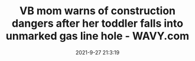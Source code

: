 ---
"title": "VB mom warns of construction dangers after her toddler falls into unmarked gas line hole - WAVY.com"
"date": "2021-9-27 21:3:19"
"feed_name": "GOOGLENEWSCONSTRUCTION"
"feed_website": "https://news.google.com/search?q=construction%2Bincident&hl=en-US&gl=US&ceid=US:en"
"feed_rss": "https://news.google.com/rss/search?q=construction%2Bincident&hl=en-US&gl=US&ceid=US:en"
"link": "https://www.wavy.com/news/local-news/virginia-beach/vb-mom-warns-of-construction-dangers-after-her-toddler-falls-into-unmarked-gas-line-hole/"
"source": "{'href': 'https://www.wavy.com', 'title': 'WAVY.com'}"
"file": "_posts/2021-1-1-25c906d5683afb0f187a18aa4b55bed3b2e0d624.md"
"accident": "0"
"drilling": "0"
"dead": "0"
"injured": "0"
"arrested": "0"
"where": "unknown site"
"place": "unknown place"
---